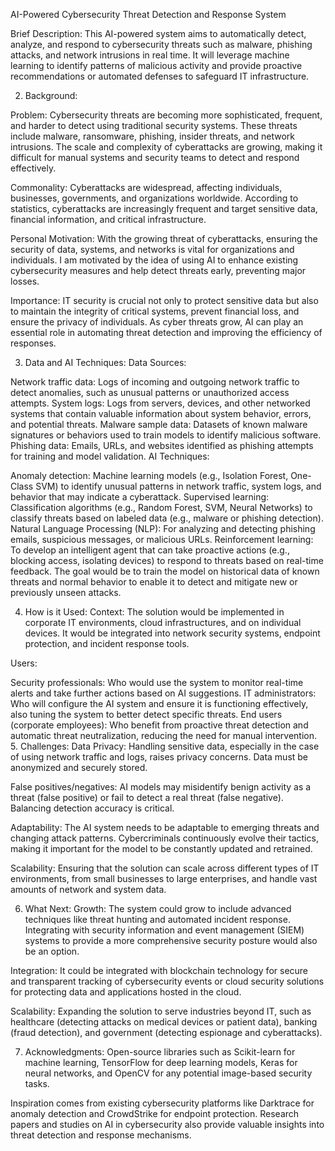 AI-Powered Cybersecurity Threat Detection and Response System

Brief Description: This AI-powered system aims to automatically detect, analyze, and respond to cybersecurity threats such as malware, phishing attacks, and network intrusions in real time. It will leverage machine learning to identify patterns of malicious activity and provide proactive recommendations or automated defenses to safeguard IT infrastructure.

2. Background:

Problem: Cybersecurity threats are becoming more sophisticated, frequent, and harder to detect using traditional security systems. These threats include malware, ransomware, phishing, insider threats, and network intrusions. The scale and complexity of cyberattacks are growing, making it difficult for manual systems and security teams to detect and respond effectively.

Commonality: Cyberattacks are widespread, affecting individuals, businesses, governments, and organizations worldwide. According to statistics, cyberattacks are increasingly frequent and target sensitive data, financial information, and critical infrastructure.

Personal Motivation: With the growing threat of cyberattacks, ensuring the security of data, systems, and networks is vital for organizations and individuals. I am motivated by the idea of using AI to enhance existing cybersecurity measures and help detect threats early, preventing major losses.

Importance: IT security is crucial not only to protect sensitive data but also to maintain the integrity of critical systems, prevent financial loss, and ensure the privacy of individuals. As cyber threats grow, AI can play an essential role in automating threat detection and improving the efficiency of responses.

3. Data and AI Techniques:
Data Sources:

Network traffic data: Logs of incoming and outgoing network traffic to detect anomalies, such as unusual patterns or unauthorized access attempts.
System logs: Logs from servers, devices, and other networked systems that contain valuable information about system behavior, errors, and potential threats.
Malware sample data: Datasets of known malware signatures or behaviors used to train models to identify malicious software.
Phishing data: Emails, URLs, and websites identified as phishing attempts for training and model validation.
AI Techniques:

Anomaly detection: Machine learning models (e.g., Isolation Forest, One-Class SVM) to identify unusual patterns in network traffic, system logs, and behavior that may indicate a cyberattack.
Supervised learning: Classification algorithms (e.g., Random Forest, SVM, Neural Networks) to classify threats based on labeled data (e.g., malware or phishing detection).
Natural Language Processing (NLP): For analyzing and detecting phishing emails, suspicious messages, or malicious URLs.
Reinforcement learning: To develop an intelligent agent that can take proactive actions (e.g., blocking access, isolating devices) to respond to threats based on real-time feedback.
The goal would be to train the model on historical data of known threats and normal behavior to enable it to detect and mitigate new or previously unseen attacks.

4. How is it Used:
Context: The solution would be implemented in corporate IT environments, cloud infrastructures, and on individual devices. It would be integrated into network security systems, endpoint protection, and incident response tools.

Users:

Security professionals: Who would use the system to monitor real-time alerts and take further actions based on AI suggestions.
IT administrators: Who will configure the AI system and ensure it is functioning effectively, also tuning the system to better detect specific threats.
End users (corporate employees): Who benefit from proactive threat detection and automatic threat neutralization, reducing the need for manual intervention.
5. Challenges:
Data Privacy: Handling sensitive data, especially in the case of using network traffic and logs, raises privacy concerns. Data must be anonymized and securely stored.

False positives/negatives: AI models may misidentify benign activity as a threat (false positive) or fail to detect a real threat (false negative). Balancing detection accuracy is critical.

Adaptability: The AI system needs to be adaptable to emerging threats and changing attack patterns. Cybercriminals continuously evolve their tactics, making it important for the model to be constantly updated and retrained.

Scalability: Ensuring that the solution can scale across different types of IT environments, from small businesses to large enterprises, and handle vast amounts of network and system data.

6. What Next:
Growth: The system could grow to include advanced techniques like threat hunting and automated incident response. Integrating with security information and event management (SIEM) systems to provide a more comprehensive security posture would also be an option.

Integration: It could be integrated with blockchain technology for secure and transparent tracking of cybersecurity events or cloud security solutions for protecting data and applications hosted in the cloud.

Scalability: Expanding the solution to serve industries beyond IT, such as healthcare (detecting attacks on medical devices or patient data), banking (fraud detection), and government (detecting espionage and cyberattacks).

7. Acknowledgments:
Open-source libraries such as Scikit-learn for machine learning, TensorFlow for deep learning models, Keras for neural networks, and OpenCV for any potential image-based security tasks.

Inspiration comes from existing cybersecurity platforms like Darktrace for anomaly detection and CrowdStrike for endpoint protection. Research papers and studies on AI in cybersecurity also provide valuable insights into threat detection and response mechanisms.
